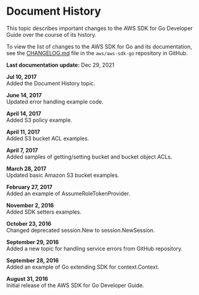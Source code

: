 # Document History<a name="document-history"></a>

This topic describes important changes to the AWS SDK for Go Developer Guide over the course of its history\.

To view the list of changes to the AWS SDK for Go and its documentation, see the [CHANGELOG\.md](https://github.com/aws/aws-sdk-go/blob/master/CHANGELOG.md) file in the `aws/aws-sdk-go` repository in GitHub\.

 **Last documentation update:** Dec 29, 2021

**Jul 10, 2017**  
Added the Document History topic\.

**June 14, 2017**  
Updated error handling example code\.

**April 14, 2017**  
Added S3 policy example\.

**April 11, 2017**  
Added S3 bucket ACL examples\.

**April 7, 2017**  
Added samples of getting/setting bucket and bucket object ACLs\.

**March 28, 2017**  
Updated basic Amazon S3 bucket examples\.

**February 27, 2017**  
Added an example of AssumeRoleTokenProvider\.

**November 2, 2016**  
Added SDK setters examples\.

**October 23, 2016**  
Changed deprecated session\.New to session\.NewSession\.

**September 29, 2016**  
Added a new topic for handling service errors from GitHub repository\.

**September 28, 2016**  
Added an example of Go extending SDK for context\.Context\.

**August 31, 2016**  
Initial release of the AWS SDK for Go Developer Guide\.